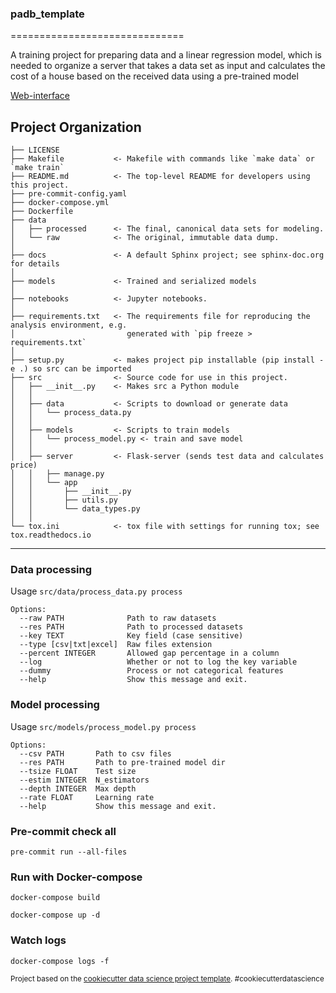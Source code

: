 ### padb_template
==============================

A training project for preparing data and a linear regression model, which is needed to organize a server that takes a data set as input and calculates the cost of a house based on the received data using a pre-trained model

[Web-interface](https://github.com/gfnIvanov/padb_web)

Project Organization
------------

    ├── LICENSE
    ├── Makefile           <- Makefile with commands like `make data` or `make train`
    ├── README.md          <- The top-level README for developers using this project.
    ├── pre-commit-config.yaml
    ├── docker-compose.yml
    ├── Dockerfile
    ├── data
    │   ├── processed      <- The final, canonical data sets for modeling.
    │   └── raw            <- The original, immutable data dump.
    │
    ├── docs               <- A default Sphinx project; see sphinx-doc.org for details
    │
    ├── models             <- Trained and serialized models
    │
    ├── notebooks          <- Jupyter notebooks.
    │
    ├── requirements.txt   <- The requirements file for reproducing the analysis environment, e.g.
    │                         generated with `pip freeze > requirements.txt`
    │
    ├── setup.py           <- makes project pip installable (pip install -e .) so src can be imported
    ├── src                <- Source code for use in this project.
    │   ├── __init__.py    <- Makes src a Python module
    │   │
    │   ├── data           <- Scripts to download or generate data
    │   │   └── process_data.py
    │   │
    │   ├── models         <- Scripts to train models 
    │   │   └── process_model.py <- train and save model
    │   │
    │   ├── server         <- Flask-server (sends test data and calculates price)
    │   │   ├── manage.py
    │   │   └── app 
    │   │       ├── __init__.py 
    │   │       ├── utils.py 
    │   │       └── data_types.py 
    │   │ 
    └── tox.ini            <- tox file with settings for running tox; see tox.readthedocs.io


--------

### Data processing

Usage ```src/data/process_data.py process```

```
Options:
  --raw PATH              Path to raw datasets
  --res PATH              Path to processed datasets
  --key TEXT              Key field (case sensitive)
  --type [csv|txt|excel]  Raw files extension
  --percent INTEGER       Allowed gap percentage in a column
  --log                   Whether or not to log the key variable
  --dummy                 Process or not categorical features
  --help                  Show this message and exit.
```

### Model processing

Usage ```src/models/process_model.py process```

```
Options:
  --csv PATH       Path to csv files
  --res PATH       Path to pre-trained model dir
  --tsize FLOAT    Test size
  --estim INTEGER  N_estimators
  --depth INTEGER  Max depth
  --rate FLOAT     Learning rate
  --help           Show this message and exit.
```

### Pre-commit check all
```
pre-commit run --all-files
```

### Run with Docker-compose
```
docker-compose build

docker-compose up -d
```

### Watch logs
```
docker-compose logs -f
```

<p><small>Project based on the <a target="_blank" href="https://drivendata.github.io/cookiecutter-data-science/">cookiecutter data science project template</a>. #cookiecutterdatascience</small></p>
